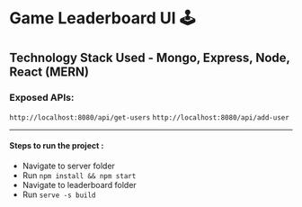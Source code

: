 # Game Leaderboard UI 🕹

## Technology Stack Used - Mongo, Express, Node, React (MERN)

### Exposed APIs:
`http://localhost:8080/api/get-users`
`http://localhost:8080/api/add-user`

* * *

#### Steps to run the project :

+ Navigate to server folder
+ Run `npm install && npm start`
+ Navigate to leaderboard folder
+ Run `serve -s build`
